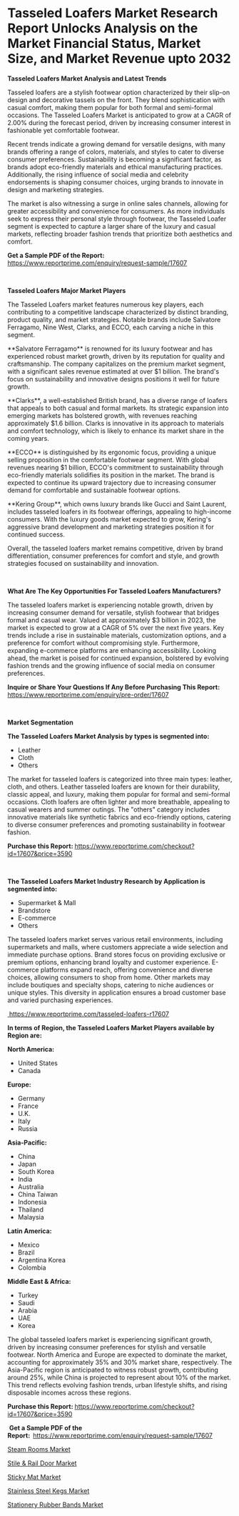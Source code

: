 <p><h1>Tasseled Loafers Market Research Report Unlocks Analysis on the Market Financial Status, Market Size, and Market Revenue upto 2032</h1></p><p><strong>Tasseled Loafers Market Analysis and Latest Trends</strong></p>
<p><p>Tasseled loafers are a stylish footwear option characterized by their slip-on design and decorative tassels on the front. They blend sophistication with casual comfort, making them popular for both formal and semi-formal occasions. The Tasseled Loafers Market is anticipated to grow at a CAGR of 2.00% during the forecast period, driven by increasing consumer interest in fashionable yet comfortable footwear.</p><p>Recent trends indicate a growing demand for versatile designs, with many brands offering a range of colors, materials, and styles to cater to diverse consumer preferences. Sustainability is becoming a significant factor, as brands adopt eco-friendly materials and ethical manufacturing practices. Additionally, the rising influence of social media and celebrity endorsements is shaping consumer choices, urging brands to innovate in design and marketing strategies.</p><p>The market is also witnessing a surge in online sales channels, allowing for greater accessibility and convenience for consumers. As more individuals seek to express their personal style through footwear, the Tasseled Loafer segment is expected to capture a larger share of the luxury and casual markets, reflecting broader fashion trends that prioritize both aesthetics and comfort.</p></p>
<p><strong>Get a Sample PDF of the Report:&nbsp;</strong> <a href="https://www.reportprime.com/enquiry/request-sample/17607?utm_campaign=1848&utm_medium=2&utm_source=Github&utm_content=ia&utm_term=18032025&utm_id=tasseled-loafers">https://www.reportprime.com/enquiry/request-sample/17607</a></p>
<p>&nbsp;</p>
<p><strong>Tasseled Loafers Major Market Players</strong></p>
<p><p>The Tasseled Loafers market features numerous key players, each contributing to a competitive landscape characterized by distinct branding, product quality, and market strategies. Notable brands include Salvatore Ferragamo, Nine West, Clarks, and ECCO, each carving a niche in this segment.</p><p>**Salvatore Ferragamo** is renowned for its luxury footwear and has experienced robust market growth, driven by its reputation for quality and craftsmanship. The company capitalizes on the premium market segment, with a significant sales revenue estimated at over $1 billion. The brand's focus on sustainability and innovative designs positions it well for future growth.</p><p>**Clarks**, a well-established British brand, has a diverse range of loafers that appeals to both casual and formal markets. Its strategic expansion into emerging markets has bolstered growth, with revenues reaching approximately $1.6 billion. Clarks is innovative in its approach to materials and comfort technology, which is likely to enhance its market share in the coming years.</p><p>**ECCO** is distinguished by its ergonomic focus, providing a unique selling proposition in the comfortable footwear segment. With global revenues nearing $1 billion, ECCO's commitment to sustainability through eco-friendly materials solidifies its position in the market. The brand is expected to continue its upward trajectory due to increasing consumer demand for comfortable and sustainable footwear options.</p><p>**Kering Group**, which owns luxury brands like Gucci and Saint Laurent, includes tasseled loafers in its footwear offerings, appealing to high-income consumers. With the luxury goods market expected to grow, Kering's aggressive brand development and marketing strategies position it for continued success.</p><p>Overall, the tasseled loafers market remains competitive, driven by brand differentiation, consumer preferences for comfort and style, and growth strategies focused on sustainability and innovation.</p></p>
<p>&nbsp;</p>
<p><strong>What Are The Key Opportunities For Tasseled Loafers Manufacturers?</strong></p>
<p><p>The tasseled loafers market is experiencing notable growth, driven by increasing consumer demand for versatile, stylish footwear that bridges formal and casual wear. Valued at approximately $3 billion in 2023, the market is expected to grow at a CAGR of 5% over the next five years. Key trends include a rise in sustainable materials, customization options, and a preference for comfort without compromising style. Furthermore, expanding e-commerce platforms are enhancing accessibility. Looking ahead, the market is poised for continued expansion, bolstered by evolving fashion trends and the growing influence of social media on consumer preferences.</p></p>
<p><strong>Inquire or Share Your Questions If Any Before Purchasing This Report:</strong> <a href="https://www.reportprime.com/enquiry/pre-order/17607?utm_campaign=1848&utm_medium=2&utm_source=Github&utm_content=ia&utm_term=18032025&utm_id=tasseled-loafers">https://www.reportprime.com/enquiry/pre-order/17607</a></p>
<p>&nbsp;</p>
<p><strong>Market Segmentation</strong></p>
<p><strong>The Tasseled Loafers Market Analysis by types is segmented into:</strong></p>
<p><ul><li>Leather</li><li>Cloth</li><li>Others</li></ul></p>
<p><p>The market for tasseled loafers is categorized into three main types: leather, cloth, and others. Leather tasseled loafers are known for their durability, classic appeal, and luxury, making them popular for formal and semi-formal occasions. Cloth loafers are often lighter and more breathable, appealing to casual wearers and summer outings. The "others" category includes innovative materials like synthetic fabrics and eco-friendly options, catering to diverse consumer preferences and promoting sustainability in footwear fashion.</p></p>
<p><strong>Purchase this Report:&nbsp;</strong><a href="https://www.reportprime.com/checkout?id=17607&price=3590&utm_campaign=1848&utm_medium=2&utm_source=Github&utm_content=ia&utm_term=18032025&utm_id=tasseled-loafers">https://www.reportprime.com/checkout?id=17607&price=3590</a></p>
<p>&nbsp;</p>
<p><strong>The Tasseled Loafers Market Industry Research by Application is segmented into:</strong></p>
<p><ul><li>Supermarket & Mall</li><li>Brandstore</li><li>E-commerce</li><li>Others</li></ul></p>
<p><p>The tasseled loafers market serves various retail environments, including supermarkets and malls, where customers appreciate a wide selection and immediate purchase options. Brand stores focus on providing exclusive or premium options, enhancing brand loyalty and customer experience. E-commerce platforms expand reach, offering convenience and diverse choices, allowing consumers to shop from home. Other markets may include boutiques and specialty shops, catering to niche audiences or unique styles. This diversity in application ensures a broad customer base and varied purchasing experiences.</p></p>
<p><a href="https://www.reportprime.com/tasseled-loafers-r17607?utm_campaign=1848&utm_medium=2&utm_source=Github&utm_content=ia&utm_term=18032025&utm_id=tasseled-loafers">&nbsp;https://www.reportprime.com/tasseled-loafers-r17607</a></p>
<p><strong>In terms of Region, the Tasseled Loafers Market Players available by Region are:</strong></p>
<p>
    <p> <strong> North America: </strong>
        <ul>
            <li>United States</li>
            <li>Canada</li>
        </ul>
        </p> 
    <p> <strong> Europe: </strong>
        <ul>
            <li>Germany</li>
            <li>France</li>
            <li>U.K.</li>
            <li>Italy</li>
            <li>Russia</li>
        </ul>
        </p> 
    <p> <strong> Asia-Pacific: </strong>
        <ul>
            <li>China</li>
            <li>Japan</li>
            <li>South Korea</li>
            <li>India</li>
            <li>Australia</li>
            <li>China Taiwan</li>
            <li>Indonesia</li>
            <li>Thailand</li>
            <li>Malaysia</li>
        </ul>
        </p> 
    <p> <strong> Latin America: </strong>
        <ul>
            <li>Mexico</li>
            <li>Brazil</li>
            <li>Argentina Korea</li>
            <li>Colombia</li>
        </ul>
        </p> 
    <p> <strong> Middle East & Africa: </strong>
        <ul>
            <li>Turkey</li>
            <li>Saudi</li>
            <li>Arabia</li>
            <li>UAE</li>
            <li>Korea</li>
        </ul>
    </p>
    </p>
<p><p>The global tasseled loafers market is experiencing significant growth, driven by increasing consumer preferences for stylish and versatile footwear. North America and Europe are expected to dominate the market, accounting for approximately 35% and 30% market share, respectively. The Asia-Pacific region is anticipated to witness robust growth, contributing around 25%, while China is projected to represent about 10% of the market. This trend reflects evolving fashion trends, urban lifestyle shifts, and rising disposable incomes across these regions.</p></p>
<p><strong>Purchase this Report: </strong><a href="https://www.reportprime.com/checkout?id=17607&price=3590&utm_campaign=1848&utm_medium=2&utm_source=Github&utm_content=ia&utm_term=18032025&utm_id=tasseled-loafers">https://www.reportprime.com/checkout?id=17607&price=3590</a></p>
<p>&nbsp;<strong>Get a Sample PDF of the Report:&nbsp;&nbsp;</strong><a href="https://www.reportprime.com/enquiry/request-sample/17607?utm_campaign=1848&utm_medium=2&utm_source=Github&utm_content=ia&utm_term=18032025&utm_id=tasseled-loafers">https://www.reportprime.com/enquiry/request-sample/17607</a></p>
<p><strong></strong></p>
<p><p><a href="https://github.com/siriyagayo/Market-Research-Report-List-1/blob/main/steam-rooms-market.md?utm_campaign=1848&utm_medium=2&utm_source=Github&utm_content=ia&utm_term=18032025&utm_id=tasseled-loafers">Steam Rooms Market</a></p><p><a href="https://github.com/jemalapoilly/Market-Research-Report-List-1/blob/main/stile-rail-door-market.md?utm_campaign=1848&utm_medium=2&utm_source=Github&utm_content=ia&utm_term=18032025&utm_id=tasseled-loafers">Stile & Rail Door Market</a></p><p><a href="https://github.com/shapurforouz/Market-Research-Report-List-1/blob/main/sticky-mat-market.md?utm_campaign=1848&utm_medium=2&utm_source=Github&utm_content=ia&utm_term=18032025&utm_id=tasseled-loafers">Sticky Mat Market</a></p><p><a href="https://github.com/prumrupear/Market-Research-Report-List-1/blob/main/stainless-steel-kegs-market.md?utm_campaign=1848&utm_medium=2&utm_source=Github&utm_content=ia&utm_term=18032025&utm_id=tasseled-loafers">Stainless Steel Kegs Market</a></p><p><a href="https://github.com/klinzenisaa/Market-Research-Report-List-1/blob/main/stationery-rubber-bands-market.md?utm_campaign=1848&utm_medium=2&utm_source=Github&utm_content=ia&utm_term=18032025&utm_id=tasseled-loafers">Stationery Rubber Bands Market</a></p></p>